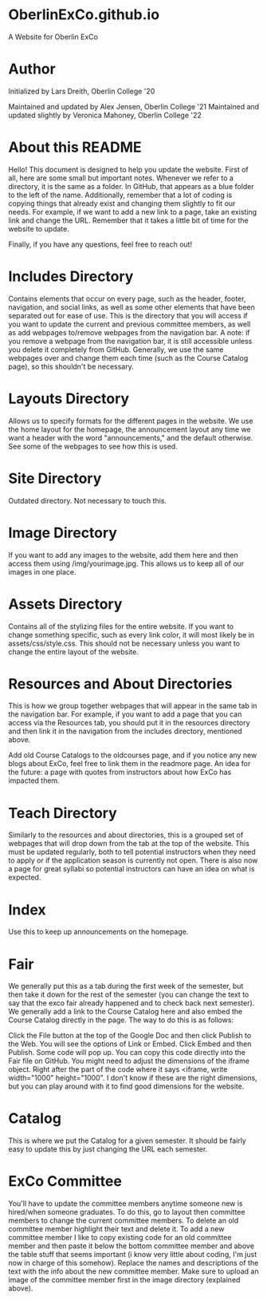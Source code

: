 # OberlinExCo.github.io
A Website for Oberlin ExCo

# Author
Initialized by Lars Dreith, Oberlin College '20

Maintained and updated by Alex Jensen, Oberlin College '21
Maintained and updated slightly by Veronica Mahoney, Oberlin College '22



# About this README
Hello! This document is designed to help you update the website. First of all, here are some small but important notes. Whenever we refer to a directory, it is the same as a folder. In GitHub, that appears as a blue folder to the left of the name. Additionally, remember that a lot of coding is copying things that already exist and changing them slightly to fit our needs. For example, if we want to add a new link to a page, take an existing link and change the URL. Remember that it takes a little bit of time for the website to update.

Finally, if you have any questions, feel free to reach out!

# Includes Directory
Contains elements that occur on every page, such as the header, footer, navigation, and social links, as well as some other elements that have been separated out for ease of use. This is the directory that you will access if you want to update the current and previous committee members, as well as add webpages to/remove webpages from the navigation bar. A note: if you remove a webpage from the navigation bar, it is still accessible unless you delete it completely from GitHub. Generally, we use the same webpages over and change them each time (such as the Course Catalog page), so this shouldn't be necessary.

# Layouts Directory
Allows us to specify formats for the different pages in the website. We use the home layout for the homepage, the announcement layout any time we want a header with the word "announcements," and the default otherwise. See some of the webpages to see how this is used.

# Site Directory
Outdated directory. Not necessary to touch this.

# Image Directory
If you want to add any images to the website, add them here and then access them using /img/yourimage.jpg. This allows us to keep all of our images in one place.

# Assets Directory
Contains all of the stylizing files for the entire website. If you want to change something specific, such as every link color, it will most likely be in assets/css/style.css. This should not be necessary unless you want to change the entire layout of the website.

# Resources and About Directories
This is how we group together webpages that will appear in the same tab in the navigation bar. For example, if you want to add a page that you can access via the Resources tab, you should put it in the resources directory and then link it in the navigation from the includes directory, mentioned above.

Add old Course Catalogs to the oldcourses page, and if you notice any new blogs about ExCo, feel free to link them in the readmore page. An idea for the future: a page with quotes from instructors about how ExCo has impacted them.

# Teach Directory
Similarly to the resources and about directories, this is a grouped set of webpages that will drop down from the tab at the top of the website. This must be updated regularly, both to tell potential instructors when they need to apply or if the application season is currently not open. There is also now a page for great syllabi so potential instructors can have an idea on what is expected.

# Index
Use this to keep up announcements on the homepage.

# Fair
We generally put this as a tab during the first week of the semester, but then take it down for the rest of the semester (you can change the text to say that the exco fair already happened and to check back next semester). We generally add a link to the Course Catalog here and also embed the Course Catalog directly in the page. The way to do this is as follows:

Click the File button at the top of the Google Doc and then click Publish to the Web. You will see the options of Link or Embed. Click Embed and then Publish. Some code will pop up. You can copy this code directly into the Fair file on GitHub. You might need to adjust the dimensions of the iframe object. Right after the part of the code where it says <iframe, write width="1000" height="1000". I don't know if these are the right dimensions, but you can play around with it to find good dimensions for the website.

# Catalog
This is where we put the Catalog for a given semester. It should be fairly easy to update this by just changing the URL each semester.

# ExCo Committee
You'll have to update the committee members anytime someone new is hired/when someone graduates. To do this, go to layout then committee members to change the current committee members. To delete an old committee member highlight their text and delete it. To add a new committee member I like to copy existing code for an old committee member and then paste it below the bottom committee member and above the table stuff that seems important (i know very little about coding, I'm just now in charge of this somehow). Replace the names and descriptions of the text with the info about the new committee member. Make sure to upload an image of the committee member first in the image directory (explained above). 
